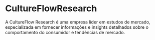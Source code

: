 # CultureFlowResearch
A CultureFlow Research é uma empresa líder em estudos de mercado, especializada em fornecer informações e insights detalhados sobre o comportamento do consumidor e tendências de mercado.
